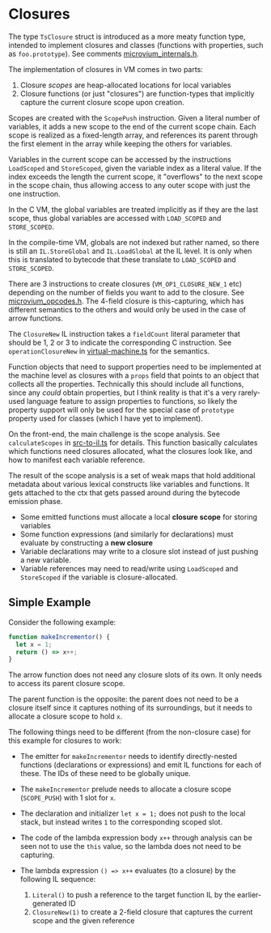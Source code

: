 # Closures

The type `TsClosure` struct is introduced as a more meaty function type, intended to implement closures and classes (functions with properties, such as `foo.prototype`). See comments [microvium_internals.h](../../native-vm/microvium_internals.h).

The implementation of closures in VM comes in two parts:

  1. Closure _scopes_ are heap-allocated locations for local variables
  2. Closure functions (or just "closures") are function-types that implicitly capture the current closure scope upon creation.

Scopes are created with the `ScopePush` instruction. Given a literal number of variables, it adds a new scope to the end of the current scope chain. Each scope is realized as a fixed-length array, and references its parent through the first element in the array while keeping the others for variables.

Variables in the current scope can be accessed by the instructions `LoadScoped` and `StoreScoped`, given the variable index as a literal value. If the index exceeds the length the current scope, it "overflows" to the next scope in the scope chain, thus allowing access to any outer scope with just the one instruction.

In the C VM, the global variables are treated implicitly as if they are the last scope, thus global variables are accessed with `LOAD_SCOPED` and `STORE_SCOPED`.

In the compile-time VM, globals are not indexed but rather named, so there is still an `IL.StoreGlobal` and `IL.LoadGlobal` at the IL level. It is only when this is translated to bytecode that these translate to `LOAD_SCOPED` and `STORE_SCOPED`.

There are 3 instructions to create closures (`VM_OP1_CLOSURE_NEW_1` etc) depending on the number of fields you want to add to the closure. See [microvium_opcodes.h](../../native-vm/microvium_opcodes.h). The 4-field closure is this-capturing, which has different semantics to the others and would only be used in the case of arrow functions.

The `ClosureNew` IL instruction takes a `fieldCount` literal parameter that should be 1, 2 or 3 to indicate the corresponding C instruction. See `operationClosureNew` in [virtual-machine.ts](../../lib/virtual-machine.ts) for the semantics.

Function objects that need to support properties need to be implemented at the machine level as closures with a `props` field that points to an object that collects all the properties. Technically this should include all functions, since any _could_ obtain properties, but I think reality is that it's a very rarely-used language feature to assign properties to functions, so likely the property support will only be used for the special case of `prototype` property used for classes (which I have yet to implement).

On the front-end, the main challenge is the scope analysis. See `calculateScopes` in [src-to-il.ts](../../lib/src-to-il.ts) for details. This function basically calculates which functions need closures allocated, what the closures look like, and how to manifest each variable reference.

The result of the scope analysis is a set of weak maps that hold additional metadata about various lexical constructs like variables and functions. It gets attached to the ctx that gets passed around during the bytecode emission phase.

  - Some emitted functions must allocate a local **closure scope** for storing variables
  - Some function expressions (and similarly for declarations) must evaluate by constructing a **new closure**
  - Variable declarations may write to a closure slot instead of just pushing a new variable.
  - Variable references may need to read/write using `LoadScoped` and `StoreScoped` if the variable is closure-allocated.

## Simple Example

Consider the following example:

```js
function makeIncrementor() {
  let x = 1;
  return () => x++;
}
```

The arrow function does not need any closure slots of its own. It only needs to access its parent closure scope.

The parent function is the opposite: the parent does not need to be a closure itself since it captures nothing of its surroundings, but it needs to allocate a closure scope to hold `x`.

The following things need to be different (from the non-closure case) for this example for closures to work:

  - The emitter for `makeIncrementor` needs to identify directly-nested functions (declarations or expressions) and emit IL functions for each of these. The IDs of these need to be globally unique.

  - The `makeIncrementor` prelude needs to allocate a closure scope (`SCOPE_PUSH`) with 1 slot for `x`.

  - The declaration and initializer `let x = 1;` does not push to the local stack, but instead writes `1` to the corresponding scoped slot.

  - The code of the lambda expression body `x++` through analysis can be seen not to use the `this` value, so the lambda does not need to be capturing.

  - The lambda expression `() => x++` evaluates (to a closure) by the following IL sequence:
    1. `Literal()` to push a reference to the target function IL by the earlier-generated ID
    2. `ClosureNew(1)` to create a 2-field closure that captures the current scope and the given reference





















